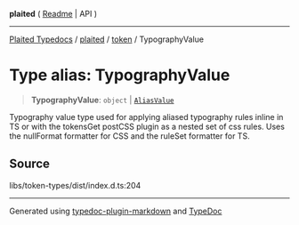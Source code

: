 **plaited** ( [Readme](../../README.md) \| API )

***

[Plaited Typedocs](../../../modules.md) / [plaited](../../modules.md) / [token](../README.md) / TypographyValue

# Type alias: TypographyValue

> **TypographyValue**: `object` \| [`AliasValue`](AliasValue.md)

Typography value type used for applying aliased typography rules inline in TS or
with the tokensGet postCSS plugin as a nested set of css rules.
Uses the nullFormat formatter for CSS and the ruleSet formatter for TS.

## Source

libs/token-types/dist/index.d.ts:204

***

Generated using [typedoc-plugin-markdown](https://www.npmjs.com/package/typedoc-plugin-markdown) and [TypeDoc](https://typedoc.org/)
